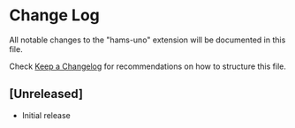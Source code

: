 # Change Log

All notable changes to the "hams-uno" extension will be documented in this file.

Check [Keep a Changelog](http://keepachangelog.com/) for recommendations on how to structure this file.

## [Unreleased]

- Initial release
